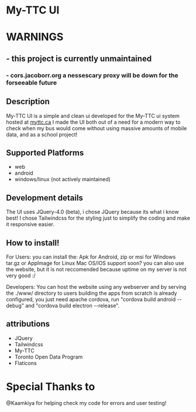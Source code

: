 # My-TTC UI
# WARNINGS
## - this project is currently unmaintained
### - cors.jacoborr.org a nessescary proxy will be down for the forseeable future
## Description
My-TTC UI is a simple and clean ui developed for the My-TTC ui system hosted at [myttc.ca](https://myttc.ca/)
I made the UI both out of a need for a modern way to check when my bus would come without using massive amounts of mobile data, and as a school project!
## Supported Platforms
- web
- android
- windows/linux (not actively maintained)
## Development details
The UI uses JQuery-4.0 (beta), i chose JQuery because its what i know best!
I chose Tailwindcss for the styling just to simplify the coding and make it responsive easier.
## How to install!
For Users:
  you can install the:
    Apk for Android,
    zip or msi for Windows
    tar.gz or AppImage for Linux
    Mac OS/IOS support soon?
    you can also use the website, but it is not reccomended because uptime on my server is not very good :/

Developers:
  You can host the website using any webserver and by serving the ./www/ directory to users
  building the apps from scratch is already configured, you just need apache cordova, run "cordova build android --debug" and "cordova build electron --release".

## attributions
  - JQuery
  - Tailwindcss
  - My-TTC
  - Toronto Open Data Program
  - Flaticons

# Special Thanks to
@Kaamkiya for helping check my code for errors and user testing!
